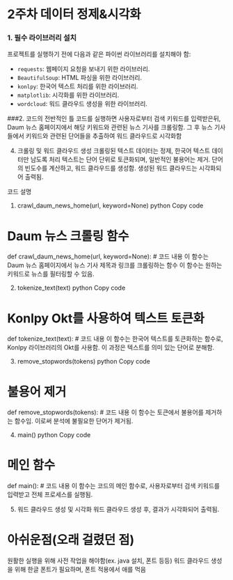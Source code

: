 # 2주차 데이터 정제&시각화


### 1. 필수 라이브러리 설치

프로젝트를 실행하기 전에 다음과 같은 파이썬 라이브러리를 설치해야 함:

- `requests`: 웹페이지 요청을 보내기 위한 라이브러리.
- `BeautifulSoup`: HTML 파싱을 위한 라이브러리.
- `konlpy`: 한국어 텍스트 처리를 위한 라이브러리.
- `matplotlib`: 시각화를 위한 라이브러리.
- `wordcloud`: 워드 클라우드 생성을 위한 라이브러리.

###2. 코드의 전반적인 틀
코드를 실행하면 사용자로부터 검색 키워드를 입력받은뒤,  Daum 뉴스 홈페이지에서 해당 키워드와 관련된 뉴스 기사를 크롤링함.
그 후 뉴스 기사들에서 키워드와 관련된 단어들을 추출하여 워드 클라우드로 시각화함

4. 크롤링 및 워드 클라우드 생성
크롤링된 텍스트 데이터는 정제, 한국어 텍스트 데이터만 남도록 처리
텍스트는 단어 단위로 토큰화되며, 일반적인 불용어는 제거.
단어의 빈도수를 계산하고, 워드 클라우드를 생성함.
생성된 워드 클라우드는 시각화되어 출력됨.




코드 설명
1. crawl_daum_news_home(url, keyword=None)
python
Copy code
# Daum 뉴스 크롤링 함수
def crawl_daum_news_home(url, keyword=None):
    # 코드 내용
이 함수는 Daum 뉴스 홈페이지에서 뉴스 기사 제목과 링크를 크롤링하는 함수 이 함수는 원하는 키워드로 뉴스를 필터링할 수 있음.

2. tokenize_text(text)
python
Copy code
# Konlpy Okt를 사용하여 텍스트 토큰화
def tokenize_text(text):
    # 코드 내용
이 함수는 한국어 텍스트를 토큰화하는 함수로, Konlpy 라이브러리의 Okt를 사용함. 이 과정은 텍스트를 의미 있는 단어로 분해함.

3. remove_stopwords(tokens)
python
Copy code
# 불용어 제거
def remove_stopwords(tokens):
    # 코드 내용
이 함수는 토큰에서 불용어를 제거하는 함수임. 이로써 분석에 불필요한 단어가 제거됨.

4. main()
python
Copy code
# 메인 함수
def main():
    # 코드 내용
이 함수는 코드의 메인 함수로, 사용자로부터 검색 키워드를 입력받고 전체 프로세스를 실행됨.

5. 워드 클라우드 생성 및 시각화
워드 클라우드 생성 후, 결과가 시각화되어 출력됨.

# 아쉬운점(오래 걸렸던 점)
원활한 실행을 위해 사전 작업을 해야함(ex. java 설치, 폰트 등등)
워드 클라우드 생성을 위해 한글 폰트가 필요하며, 폰트 적용에서 애를 먹음

